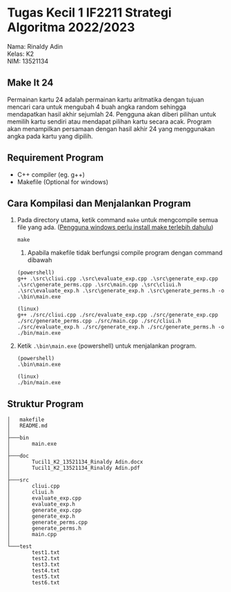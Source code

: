 # Tugas Kecil 1 IF2211 Strategi Algoritma 2022/2023

Nama: Rinaldy Adin\
Kelas: K2\
NIM: 13521134

## Make It 24

Permainan kartu 24 adalah permainan kartu aritmatika dengan tujuan mencari cara untuk mengubah 4 buah angka random sehingga mendapatkan hasil akhir sejumlah 24. Pengguna akan diberi pilihan untuk memilih kartu sendiri atau mendapat pilihan kartu secara acak. Program akan menampilkan persamaan dengan hasil akhir 24 yang menggunakan angka pada kartu yang dipilih.

## Requirement Program

-   C++ compiler (eg. g++)
-   Makefile (Optional for windows)

## Cara Kompilasi dan Menjalankan Program

1. Pada directory utama, ketik command `make` untuk mengcompile semua file yang ada. ([Pengguna windows perlu install make terlebih dahulu](https://stackoverflow.com/questions/32127524/how-to-install-and-use-make-in-windows))

    ```
    make
    ```

    1. Apabila makefile tidak berfungsi compile program dengan command dibawah

    ```
    (powershell)
    g++ .\src\cliui.cpp .\src\evaluate_exp.cpp .\src\generate_exp.cpp .\src\generate_perms.cpp .\src\main.cpp .\src\cliui.h .\src\evaluate_exp.h .\src\generate_exp.h .\src\generate_perms.h -o .\bin\main.exe

    (linux)
    g++ ./src/cliui.cpp ./src/evaluate_exp.cpp ./src/generate_exp.cpp ./src/generate_perms.cpp ./src/main.cpp ./src/cliui.h ./src/evaluate_exp.h ./src/generate_exp.h ./src/generate_perms.h -o ./bin/main.exe
    ```

2. Ketik `.\bin\main.exe` (powershell) untuk menjalankan program.

    ```
    (powershell)
    .\bin\main.exe

    (linux)
    ./bin/main.exe
    ```

## Struktur Program

```
│   makefile
│   README.md
│
├───bin
│       main.exe
│
├───doc
│       Tucil1_K2_13521134_Rinaldy Adin.docx
│       Tucil1_K2_13521134_Rinaldy Adin.pdf
│
├───src
│       cliui.cpp
│       cliui.h
│       evaluate_exp.cpp
│       evaluate_exp.h
│       generate_exp.cpp
│       generate_exp.h
│       generate_perms.cpp
│       generate_perms.h
│       main.cpp
│
└───test
        test1.txt
        test2.txt
        test3.txt
        test4.txt
        test5.txt
        test6.txt
```
